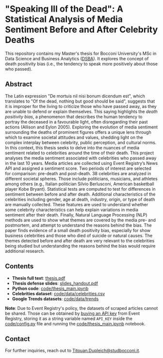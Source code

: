 # "Speaking Ill of the Dead": A Statistical Analysis of Media Sentiment Before and After Celebrity Deaths

This repository contains my Master's thesis for Bocconi University's MSc in Data Science and Business Analytics ([DSBA](https://www.unibocconi.it/en/programs/master-science/data-science-and-business-analytics)). It explores the concept of death positivity bias (i.e., the tendency to speak more positively about those who passed).


## Abstract

The Latin expression "De mortuis nil nisi bonum dicendum est", which translates to "Of the dead, nothing but good should be said", suggests that it is improper for the living to criticize those who have passed away, as they are unable to defend or explain themselves. This saying highlights the _death positivity bias_, a phenomenon that describes the human tendency to portray the deceased in a favourable light, often disregarding their past actions (Allison and Eylon 2005). Exploring the evolution of media sentiment surrounding the deaths of prominent figures offers a unique lens through which to examine societal attitudes and values, shedding light on the complex interplay between celebrity, public perception, and cultural norms. In this context, this thesis seeks to delve into the nuances of media sentiment related to celebrities around the time of their death. This project analyses the media sentiment associated with celebrities who passed away in the last 10 years. Media articles are collected using Event Registry’s News API and assigned a sentiment score. Two periods of interest are selected for comparison: pre-death and post-death. 38 celebrities are analyzed in different societal spheres. Those include politicians, musicians, and athletes among others (e.g., Italian politician Silvio Berlusconi, American basketball player Kobe Bryant). Statistical tests are computed to test for differences in sentiment between before and after death. Additional characteristics of the celebrities including gender, age at death, industry, origin, or type of death are manually collected. These features are used to understand whether some celebrity characteristics can help explain variations in media sentiment after their death. Finally, Natural Language Processing (NLP) methods are used to show what themes are covered by the media pre- and postmortem, and attempt to understand the reasons behind the bias. The paper finds evidence of a small death positivity bias, especially for show business celebrities and those who died of suicide or natural causes. The themes detected before and after death are very relevant to the celebrities being studied but understanding the reasons behind the bias would require additional research.


## Contents

- **Thesis full text**: [thesis.pdf](./thesis.pdf)
- **Thesis defense slides**: [slides_handout.pdf](./slides_handout.pdf)
- **Python code**: [code/thesis_main.ipynb](./code/thesis_main.ipynb)
- **Celebrities dataset**: [code/data/celebrities.csv](./code/data/celebrities.csv)
- **Google Trends datasets**: [code/data/trends](./code/data/trends)

**Note**: Due to Event Registry's policy, the datasets of scraped articles cannot be shared. Those can be obtained by [buying an API key](https://www.newsapi.ai/) from Event Registry, storing it as a string variable named `API_KEY` inside the [code/config.py](./code/config.py) file and running the [code/thesis_main.ipynb](./code/thesis_main.ipynb) notebook.


## Contact

For further inquiries, reach out to [Titouan.Dupleich@studbocconi.it](mailto:Titouan.Dupleich@studbocconi.it).
